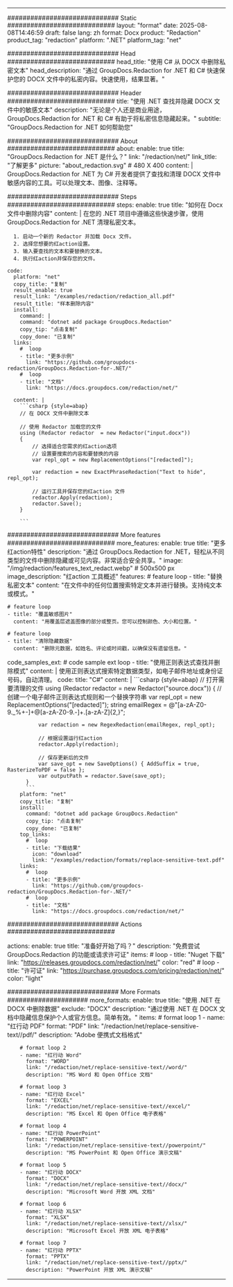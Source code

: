 
---
############################# Static ############################
layout: "format"
date:  2025-08-08T14:46:59
draft: false
lang: zh
format: Docx
product: "Redaction"
product_tag: "redaction"
platform: ".NET"
platform_tag: "net"

############################# Head ############################
head_title: "使用 C# 从 DOCX 中删除私密文本"
head_description: "通过 GroupDocs.Redaction for .NET 和 C# 快速保护您的 DOCX 文件中的私密内容。快速使用，结果显著。"

############################# Header ############################
title: "使用 .NET 查找并隐藏 DOCX 文件中的敏感文本" 
description: "无论是个人还是商业用途，GroupDocs.Redaction for .NET 和 C# 有助于将私密信息隐藏起来。"
subtitle: "GroupDocs.Redaction for .NET 如何帮助您" 

############################# About ############################
about:
    enable: true
    title: "GroupDocs.Redaction for .NET 是什么？"
    link: "/redaction/net/"
    link_title: "了解更多"
    picture: "about_redaction.svg" # 480 X 400
    content: |
       GroupDocs.Redaction for .NET 为 C# 开发者提供了查找和清理 DOCX 文件中敏感内容的工具。可以处理文本、图像、注释等。

############################# Steps ############################
steps:
    enable: true
    title: "如何在 Docx 文件中删除内容"
    content: |
      在您的 .NET 项目中遵循这些快速步骤，使用 GroupDocs.Redaction for .NET 清理私密文本。
      
      1. 启动一个新的 Redactor 并加载 Docx 文件。
      2. 选择您想要的红action设置。
      3. 输入要查找的文本和要替换的文本。
      4. 执行红action并保存您的文件。
   
    code:
      platform: "net"
      copy_title: "复制"
      result_enable: true
      result_link: "/examples/redaction/redaction_all.pdf"
      result_title: "样本删除内容"
      install:
        command: |
        command: "dotnet add package GroupDocs.Redaction"
        copy_tip: "点击复制"
        copy_done: "已复制"
      links:
        #  loop
        - title: "更多示例"
          link: "https://github.com/groupdocs-redaction/GroupDocs.Redaction-for-.NET/"
        #  loop
        - title: "文档"
          link: "https://docs.groupdocs.com/redaction/net/"
          
      content: |
        ```csharp {style=abap}
        // 在 DOCX 文件中删除文本

        // 使用 Redactor 加载您的文件
        using (Redactor redactor  = new Redactor("input.docx"))
        {
            // 选择适合您需求的红action选项
            // 设置要搜索的内容和要替换的内容
            var repl_opt = new ReplacementOptions("[redacted]");
            
            var redaction = new ExactPhraseRedaction("Text to hide", repl_opt);

            // 运行工具并保存您的红action 文件
            redactor.Apply(redaction);
            redactor.Save();
        }
        
        ```            


############################# More features ############################
more_features:
  enable: true
  title: "更多红action特性"
  description: "通过 GroupDocs.Redaction for .NET，轻松从不同类型的文件中删除隐藏或可见内容。非常适合安全共享。"
  image: "/img/redaction/features_text_redact.webp" # 500x500 px
  image_description: "红action 工具概述"
  features:
    # feature loop
    - title: "替换私密文本"
      content: "在文件中的任何位置搜索特定文本并进行替换。支持纯文本或模式。"

    # feature loop
    - title: "覆盖敏感图片"
      content: "用覆盖层遮盖图像的部分或整页。您可以控制颜色、大小和位置。"

    # feature loop
    - title: "清除隐藏数据"
      content: "删除元数据，如姓名、评论或时间戳，以确保没有遗留信息。"
      
  code_samples_ext:
    # code sample ext loop
    - title: "使用正则表达式查找并删除模式"
      content: |
        使用正则表达式搜索特定数据类型，如电子邮件地址或身份证号码，自动清理。
      code:
        title: "C#"
        content: |
          ```csharp {style=abap}
          //  打开需要清理的文件
          using (Redactor redactor  = new Redactor("source.docx"))
          {
              // 创建一个电子邮件正则表达式规则和一个替换字符串
              var repl_opt = new ReplacementOptions("[redacted]");
              string emailRegex = @"[a-zA-Z0-9._%+-]+@[a-zA-Z0-9.-]+\.[a-zA-Z]{2,}";

              var redaction = new RegexRedaction(emailRegex, repl_opt);

              // 根据设置运行红action
              redactor.Apply(redaction);

              // 保存更新后的文件
              var save_opt = new SaveOptions() { AddSuffix = true, RasterizeToPDF = false };
              var outputPath = redactor.Save(save_opt);
          }
          ```
        platform: "net"
        copy_title: "复制"
        install:
          command: "dotnet add package GroupDocs.Redaction"
          copy_tip: "点击复制"
          copy_done: "已复制"
        top_links:
          #  loop
          - title: "下载结果"
            icon: "download"
            link: "/examples/redaction/formats/replace-sensitive-text.pdf"
        links:
          #  loop
          - title: "更多示例"
            link: "https://github.com/groupdocs-redaction/GroupDocs.Redaction-for-.NET/"
          #  loop
          - title: "文档"
            link: "https://docs.groupdocs.com/redaction/net/"


############################# Actions ############################

actions:
  enable: true
  title: "准备好开始了吗？"
  description: "免费尝试 GroupDocs.Redaction 的功能或请求许可证"
  items:
    #  loop
    - title: "Nuget 下载"
      link: "https://releases.groupdocs.com/redaction/net/"
      color: "red"
        #  loop
    - title: "许可证"
      link: "https://purchase.groupdocs.com/pricing/redaction/net/"
      color: "light"


############################# More Formats #####################
more_formats:
    enable: true
    title: "使用 .NET 在 DOCX 中删除数据"
    exclude: "DOCX"
    description: "通过使用 .NET 在 DOCX 文档中隐藏信息保护个人或官方信息。简单有效。"
    items: 
        # format loop 1
        - name: "红行动 PDF"
          format: "PDF"
          link: "/redaction/net/replace-sensitive-text//pdf/"
          description: "Adobe 便携式文档格式"

        # format loop 2
        - name: "红行动 Word"
          format: "WORD"
          link: "/redaction/net/replace-sensitive-text//word/"
          description: "MS Word 和 Open Office 文档"
          
        # format loop 3
        - name: "红行动 Excel"
          format: "EXCEL"
          link: "/redaction/net/replace-sensitive-text//excel/"
          description: "MS Excel 和 Open Office 电子表格"

        # format loop 4
        - name: "红行动 PowerPoint"
          format: "POWERPOINT"
          link: "/redaction/net/replace-sensitive-text//powerpoint/"
          description: "MS PowerPoint 和 Open Office 演示文稿"

        # format loop 5
        - name: "红行动 DOCX"
          format: "DOCX"
          link: "/redaction/net/replace-sensitive-text//docx/"
          description: "Microsoft Word 开放 XML 文档"
          
        # format loop 6
        - name: "红行动 XLSX"
          format: "XLSX"
          link: "/redaction/net/replace-sensitive-text//xlsx/"
          description: "Microsoft Excel 开放 XML 电子表格"
          
        # format loop 7
        - name: "红行动 PPTX"
          format: "PPTX"
          link: "/redaction/net/replace-sensitive-text//pptx/"
          description: "PowerPoint 开放 XML 演示文稿"


---